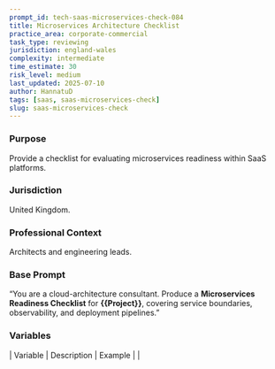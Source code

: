 ```yaml
---
prompt_id: tech-saas-microservices-check-084
title: Microservices Architecture Checklist
practice_area: corporate-commercial
task_type: reviewing
jurisdiction: england-wales
complexity: intermediate
time_estimate: 30
risk_level: medium
last_updated: 2025-07-10
author: HannatuD
tags: [saas, saas-microservices-check]
slug: saas-microservices-check
---
```


### Purpose  
Provide a checklist for evaluating microservices readiness within SaaS platforms.

### Jurisdiction  
United Kingdom.

### Professional Context  
Architects and engineering leads.

### Base Prompt  
“You are a cloud-architecture consultant. Produce a **Microservices Readiness Checklist** for **{{Project}}**, covering service boundaries, observability, and deployment pipelines.”

### Variables  
| Variable | Description | Example |
|

